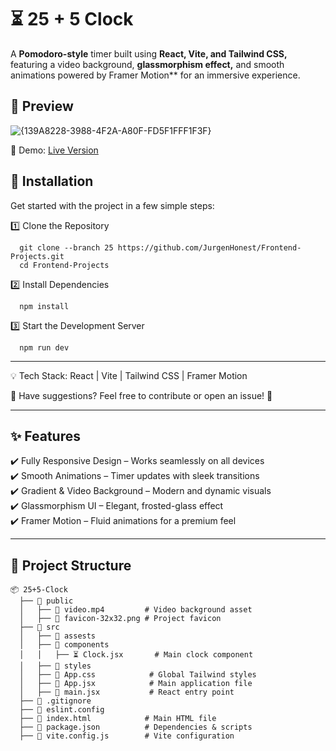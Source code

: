 # ⏳ 25 + 5 Clock 

A **Pomodoro-style** timer built using **React, Vite, and Tailwind CSS,** featuring a video background, **glassmorphism effect,** and smooth animations powered by Framer Motion** for an immersive experience.

## 🎥 Preview
![{139A8228-3988-4F2A-A80F-FD5F1FFF1F3F}](https://github.com/user-attachments/assets/dce0c1c1-716a-44bc-9114-6b049dc47519)


📌 Demo: [Live Version](https://promodoro-style.netlify.app/)

## 🚀 Installation

Get started with the project in a few simple steps:

1️⃣ Clone the Repository

```
  git clone --branch 25 https://github.com/JurgenHonest/Frontend-Projects.git
  cd Frontend-Projects
```

2️⃣ Install Dependencies
```
  npm install
```
3️⃣ Start the Development Server
```
  npm run dev
```
---

💡 Tech Stack: React | Vite | Tailwind CSS | Framer Motion

💬 Have suggestions? Feel free to contribute or open an issue! 🚀

---

## ✨ Features

✔️ Fully Responsive Design – Works seamlessly on all devices<br>
✔️ Smooth Animations – Timer updates with sleek transitions<br>
✔️ Gradient & Video Background – Modern and dynamic visuals<br>
✔️ Glassmorphism UI – Elegant, frosted-glass effect<br>
✔️ Framer Motion – Fluid animations for a premium feel

---
## 📁 Project Structure
```
📦 25+5-Clock
  ├── 📂 public
  │   ├── 🎥 video.mp4         # Video background asset
  │   ├── 🔧 favicon-32x32.png # Project favicon
  ├── 📂 src
  │   ├── 📂 assests
  │   ├── 📂 components
  │   │   ├── ⏳ Clock.jsx       # Main clock component
  │   ├── 📂 styles
  │   ├── 🎨 App.css            # Global Tailwind styles
  │   ├── 🔧 App.jsx            # Main application file
  │   ├── 🏁 main.jsx           # React entry point
  ├── 📄 .gitignore         
  ├── 📄 eslint.config         
  ├── 📄 index.html            # Main HTML file
  ├── 📄 package.json          # Dependencies & scripts
  ├── 📄 vite.config.js        # Vite configuration
```







